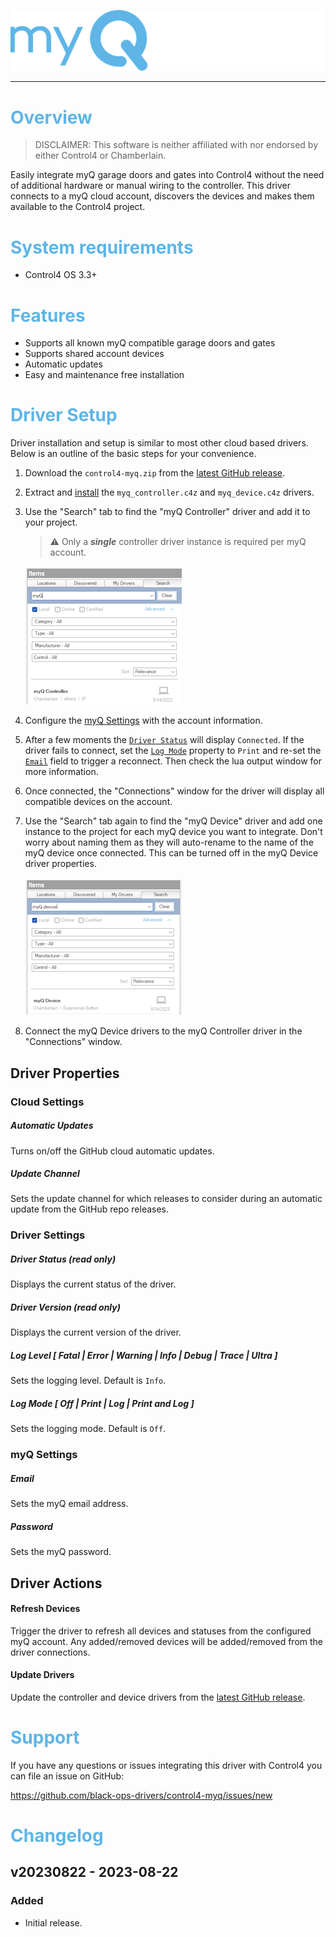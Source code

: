 ![myQ](images/header.png)

---

# <span style="color:#5EB5E6">Overview</span>

> DISCLAIMER: This software is neither affiliated with nor endorsed by either
> Control4 or Chamberlain.

Easily integrate myQ garage doors and gates into Control4 without the need of
additional hardware or manual wiring to the controller. This driver connects to
a myQ cloud account, discovers the devices and makes them available to the
Control4 project.

# <span style="color:#5EB5E6">System requirements</span>

- Control4 OS 3.3+

# <span style="color:#5EB5E6">Features</span>

- Supports all known myQ compatible garage doors and gates
- Supports shared account devices
- Automatic updates
- Easy and maintenance free installation

# <span style="color:#5EB5E6">Driver Setup</span>

Driver installation and setup is similar to most other cloud based drivers.
Below is an outline of the basic steps for your convenience.

1. Download the `control4-myq.zip` from the
   [latest GitHub release](https://github.com/black-ops-drivers/control4-myq/releases/latest).
2. Extract and
   [install](<(https://www.control4.com/help/c4/software/cpro/dealer-composer-help/content/composerpro_userguide/adding_drivers_manually.htm)>)
   the `myq_controller.c4z` and `myq_device.c4z` drivers.
3. Use the "Search" tab to find the "myQ Controller" driver and add it to your
   project.

   > ⚠️ Only a **_single_** controller driver instance is required per myQ
   > account.

   ![Search Drivers](images/search-drivers-controller.png)

4. Configure the [myQ Settings](#myq-settings) with the account information.
5. After a few moments the [`Driver Status`](#driver-status-read-only) will
   display `Connected`. If the driver fails to connect, set the
   [`Log Mode`](#log-mode--off--print--log--print-and-log-) property to `Print`
   and re-set the [`Email`](#email) field to trigger a reconnect. Then check the
   lua output window for more information.
6. Once connected, the "Connections" window for the driver will display all
   compatible devices on the account.
7. Use the "Search" tab again to find the "myQ Device" driver and add one
   instance to the project for each myQ device you want to integrate. Don't
   worry about naming them as they will auto-rename to the name of the myQ
   device once connected. This can be turned off in the myQ Device driver
   properties.

   ![Search Drivers](images/search-drivers-device.png)

8. Connect the myQ Device drivers to the myQ Controller driver in the
   "Connections" window.

## Driver Properties

### Cloud Settings

##### Automatic Updates

Turns on/off the GitHub cloud automatic updates.

##### Update Channel

Sets the update channel for which releases to consider during an automatic
update from the GitHub repo releases.

### Driver Settings

##### Driver Status (read only)

Displays the current status of the driver.

##### Driver Version (read only)

Displays the current version of the driver.

##### Log Level [ Fatal | Error | Warning | **_Info_** | Debug | Trace | Ultra ]

Sets the logging level. Default is `Info`.

##### Log Mode [ **_Off_** | Print | Log | Print and Log ]

Sets the logging mode. Default is `Off`.

### myQ Settings

##### Email

Sets the myQ email address.

##### Password

Sets the myQ password.

## Driver Actions

#### Refresh Devices

Trigger the driver to refresh all devices and statuses from the configured myQ
account. Any added/removed devices will be added/removed from the driver
connections.

#### Update Drivers

Update the controller and device drivers from the
[latest GitHub release](https://github.com/black-ops-drivers/control4-myq/releases/latest).

# <span style="color:#5EB5E6">Support</span>

If you have any questions or issues integrating this driver with Control4 you
can file an issue on GitHub:

https://github.com/black-ops-drivers/control4-myq/issues/new

# <span style="color:#5EB5E6">Changelog</span>

[//]: # "## v[Version] - YYY-MM-DD"
[//]: # "### Added"
[//]: # "- Added"
[//]: # "### Fixed"
[//]: # "- Fixed"
[//]: # "### Changed"
[//]: # "- Changed"
[//]: # "### Removed"
[//]: # "- Removed"

## v20230822 - 2023-08-22

### Added

- Initial release.
